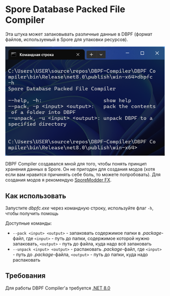 # Spore Database Packed File Compiler

Эта штука может запаковывать различные данные в DBPF (формат файлов, используемый в Spore для упаковки ресурсов).

![preview](preview.png)

DBPF Compiler создавался мной для того, чтобы понять принцип хранения данных в Spore. Он не пригоден для создания модов (хотя если вам нравится причинять себе боль, то можете попробовать). Для создания модов я рекомендую [SporeModder FX](https://emd4600.github.io/SporeModder-FX/).

## Как использовать

Запустите *dbpfc.exe* через командную строку, используйте флаг `-h`, чтобы получить помощь

Доступные команды:

* `--pack <input> <output>` - запаковать содержимое папки в *.package*-файл, где `<input>` - путь до папки, содержимое которой нужно запаковать, `<output>` - путь до файла, куда надо всё запаковать
* `--unpack <input> <output>` - распаковать *.package*-файл, где `<input>` - путь до *.package*-файла, `<output>` - путь до папки, куда надо распаковать

## Требования

Для работы DBPF Compiler'а требуется [.NET 8.0](https://aka.ms/dotnet-core-applaunch?framework=Microsoft.NETCore.App&framework_version=8.0.0)
